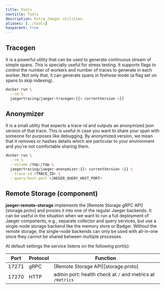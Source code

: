 ```yaml
---
title: Tools
navtitle: Tools
description: Extra Jaeger utilities.
aliases: [../tools]
hasparent: true
---
```


## Tracegen

It is a powerful utility that can be used to generate continuous stream of simple spans. This is specially useful for stress testing. It supports flags to control the number of workers and number of traces to generate in each worker. Not only that, it can generate spans in firehose mode (a flag set on spans to skip indexing).

```sh
docker run \
  --rm \
  jaegertracing/jaeger-tracegen:{{< currentVersion >}} 
```

## Anonymizer

It is a small utility that expects a trace-id and outputs an anonymized json version of that trace. This is useful in case you want to share your span with someone for purposes like debugging. By anonymized version, we mean that it removes or hashes details which are particular to your environment and you're not comfortable sharing them.

```sh
docker run \
  --rm \
  --volume /tmp:/tmp \
  jaegertracing/jaeger-anonymizer:{{< currentVersion >}} \
  --trace-id <TRACE_ID> \
  --query-host-port <JAEGER_QUERY_HOST_PORT>
```

## Remote Storage (component)

**jaeger-remote-storage** implements the [Remote Storage gRPC API][storage.proto] and proxies it into one of the regular Jaeger backends. It can be useful in the situation when we want to run a full deployment of Jaeger components, e.g., separate collector and query services, but use a single-node storage backend like the memory store or Badger. Without the remote storage, the single-node backends can only be used with all-in-one since they cannot be shared between multiple processes.

At default settings the service listens on the following port(s):

Port  | Protocol | Function
----- | -------  | ---
17271 | gRPC     | [Remote Storage API][storage.proto]
17270 | HTTP     | admin port: health check at `/` and metrics at `/metrics`